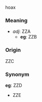 hoax
### Meaning
+ _adj_: ZZA
    + __eg__: ZZB

### Origin

ZZC

### Synonym

__eg__: ZZD

+ ZZE


